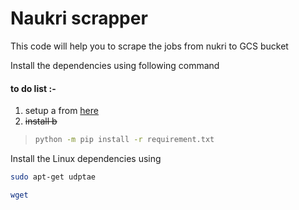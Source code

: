 # Naukri scrapper

This code will help you to scrape the jobs from nukri to GCS bucket

Install the dependencies using following command

#### to do list :-

1. setup a from [here](google.com)
2. ~~install b~~







> ```bash
> python -m pip install -r requirement.txt
> ```
>
> 



Install the Linux dependencies using 

```bash
sudo apt-get udptae

wget 


```

